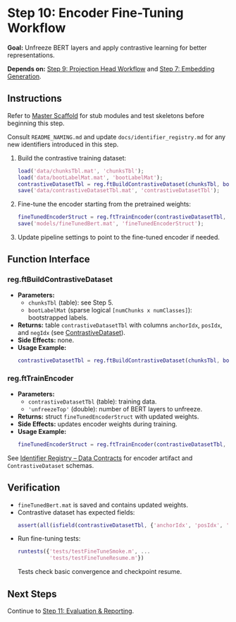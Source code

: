 # Step 10: Encoder Fine-Tuning Workflow

**Goal:** Unfreeze BERT layers and apply contrastive learning for better representations.

**Depends on:** [Step 9: Projection Head Workflow](step09_projection_head.md) and [Step 7: Embedding Generation](step07_embedding_generation.md).

## Instructions
Refer to [Master Scaffold](master_scaffold.md) for stub modules and test skeletons before beginning this step.

Consult `README_NAMING.md` and update `docs/identifier_registry.md` for any new identifiers introduced in this step.

1. Build the contrastive training dataset:
   ```matlab
   load('data/chunksTbl.mat', 'chunksTbl');
   load('data/bootLabelMat.mat', 'bootLabelMat');
   contrastiveDatasetTbl = reg.ftBuildContrastiveDataset(chunksTbl, bootLabelMat);
   save('data/contrastiveDatasetTbl.mat', 'contrastiveDatasetTbl');
   ```
2. Fine-tune the encoder starting from the pretrained weights:
   ```matlab
   fineTunedEncoderStruct = reg.ftTrainEncoder(contrastiveDatasetTbl, 'unfreezeTop', 4);
   save('models/fineTunedBert.mat', 'fineTunedEncoderStruct');
   ```
3. Update pipeline settings to point to the fine-tuned encoder if needed.

## Function Interface

### reg.ftBuildContrastiveDataset
- **Parameters:**
  - `chunksTbl` (table): see Step 5.
  - `bootLabelMat` (sparse logical `[numChunks x numClasses]`): bootstrapped labels.
- **Returns:** table `contrastiveDatasetTbl` with columns `anchorIdx`, `posIdx`, and `negIdx` (see [ContrastiveDataset](identifier_registry.md#contrastivedataset)).
- **Side Effects:** none.
- **Usage Example:**
  ```matlab
  contrastiveDatasetTbl = reg.ftBuildContrastiveDataset(chunksTbl, bootLabelMat);
  ```

### reg.ftTrainEncoder
- **Parameters:**
  - `contrastiveDatasetTbl` (table): training data.
  - `'unfreezeTop'` (double): number of BERT layers to unfreeze.
- **Returns:** struct `fineTunedEncoderStruct` with updated weights.
- **Side Effects:** updates encoder weights during training.
- **Usage Example:**
  ```matlab
  fineTunedEncoderStruct = reg.ftTrainEncoder(contrastiveDatasetTbl, 'unfreezeTop', 4);
  ```

See [Identifier Registry – Data Contracts](identifier_registry.md#data-contracts) for encoder artifact and `ContrastiveDataset` schemas.


## Verification
- `fineTunedBert.mat` is saved and contains updated weights.
- Contrastive dataset has expected fields:
  ```matlab
  assert(all(isfield(contrastiveDatasetTbl, {'anchorIdx', 'posIdx', 'negIdx'})));
  ```
- Run fine-tuning tests:
  ```matlab
  runtests({'tests/testFineTuneSmoke.m', ...
            'tests/testFineTuneResume.m'})
  ```
  Tests check basic convergence and checkpoint resume.

## Next Steps
Continue to [Step 11: Evaluation & Reporting](step11_evaluation_reporting.md).
